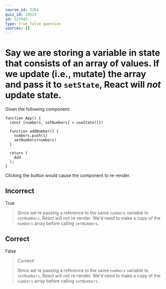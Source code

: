 ```yaml
---
course_id: 3264
quiz_id: 18314
id: 123943
type: true_false_question
sources: []
---
```


# Say we are storing a variable in state that consists of an array of values. If we update (i.e., mutate) the array and pass it to `setState`, React will *not* update state.

Given the following component:

```
function App() {
  const [numbers, setNumbers] = useState([])
  
  function addNumber() {
    numbers.push(1)
    setNumbers(numbers)
  }

  return (
    Add
  );
}
```

Clicking the button would cause the component to re-render.

## Incorrect

True

> Since we're passing a reference to the same `numbers` variable to `setNumbers`,
> React will not re-render. We'd need to make a copy of the `numbers` array before
> calling `setNumbers`.

## Correct

False

> Correct!
> 
> Since we're passing a reference to the same `numbers` variable to `setNumbers`,
> React will not re-render. We'd need to make a copy of the `numbers` array before
> calling `setNumbers`.
